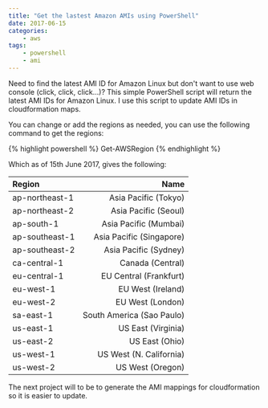 ```yaml
---
title: "Get the lastest Amazon AMIs using PowerShell"
date: 2017-06-15
categories:
    - aws
tags:
    - powershell
    - ami
---
```


Need to find the latest AMI ID for Amazon Linux but don't want to use web console (click, click, click...)? This simple PowerShell script will return the latest AMI IDs for Amazon Linux. I use this script to update AMI IDs in cloudformation maps.

<script src="https://gist.github.com/MatthewJDavis/9618049c2b75a36b8c8ee58b7a364dfd.js"></script>

 You can change or add the regions as needed, you can use the following command to get the regions:

{% highlight powershell %}
Get-AWSRegion
{% endhighlight %}

Which as of 15th June 2017, gives the following:

| Region | Name |
| :--- | ---: |                      
|ap-northeast-1| Asia Pacific (Tokyo)|
|ap-northeast-2| Asia Pacific (Seoul)|      
|ap-south-1|     Asia Pacific (Mumbai)|     
|ap-southeast-1| Asia Pacific (Singapore)|  
|ap-southeast-2| Asia Pacific (Sydney)|     
|ca-central-1|   Canada (Central)|          
|eu-central-1|   EU Central (Frankfurt)|    
|eu-west-1|      EU West (Ireland)|         
|eu-west-2|      EU West (London)|          
|sa-east-1|      South America (Sao Paulo)|
|us-east-1|      US East (Virginia)| 
|us-east-2|      US East (Ohio)|
|us-west-1|      US West (N. California)|
|us-west-2|      US West (Oregon)|

The next project will to be to generate the AMI mappings for cloudformation so it is easier to update.